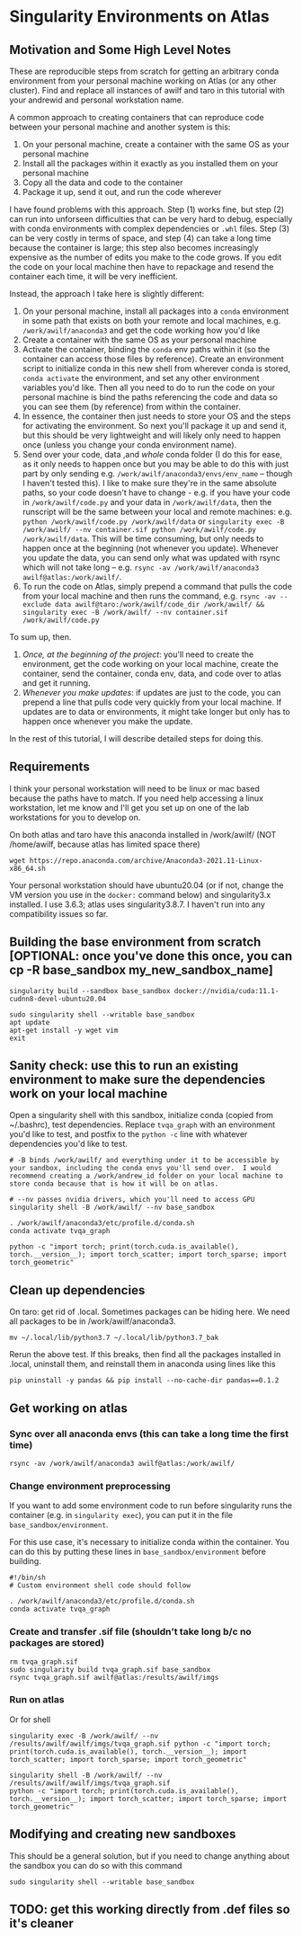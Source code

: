 # Singularity Environments on Atlas

## Motivation and Some High Level Notes
These are reproducible steps from scratch for getting an arbitrary conda environment from your personal machine working on Atlas (or any other cluster). Find and replace all instances of awilf and taro in this tutorial with your andrewid and personal workstation name.

A common approach to creating containers that can reproduce code between your personal machine and another system is this:
1. On your personal machine, create a container with the same OS as your personal machine
2. Install all the packages within it exactly as you installed them on your personal machine
3. Copy all the data and code to the container
4. Package it up, send it out, and run the code wherever

I have found problems with this approach.  Step (1) works fine, but step (2) can run into unforseen difficulties that can be very hard to debug, especially with conda environments with complex dependencies or `.whl` files.  Step (3) can be very costly in terms of space, and step (4) can take a long time because the container is large; this step also becomes increasingly expensive as the number of edits you make to the code grows.  If you edit the code on your local machine then have to repackage and resend the container each time, it will be very inefficient.

Instead, the approach I take here is slightly different:
1. On your personal machine, install all packages into a `conda` environment in some path that exists on both your remote and local machines, e.g. `/work/awilf/anaconda3` and get the code working how you'd like
2. Create a container with the same OS as your personal machine
3. Activate the container, binding the `conda` env paths within it (so the container can access those files by reference). Create an environment script to initialize conda in this new shell from wherever conda is stored, `conda activate` the environment, and set any other environment variables you'd like.  Then all you need to do to run the code on your personal machine is bind the paths referencing the code and data so you can see them (by reference) from within the container.
4. In essence, the container then just needs to store your OS and the steps for activating the environment. So next you'll package it up and send it, but this should be very lightweight and will likely only need to happen once (unless you change your conda environment name).
5. Send over your code, data ,and *whole* conda folder (I do this for ease, as it only needs to happen once but you may be able to do this with just part by only sending e.g. `/work/awilf/anaconda3/envs/env_name` – though I haven't tested this).  I like to make sure they're in the same absolute paths, so your code doesn't have to change - e.g. if you have your code in `/work/awilf/code.py` and your data in `/work/awilf/data`, then the runscript will be the same between your local and remote machines: e.g. `python /work/awilf/code.py /work/awilf/data` or `singularity exec -B /work/awilf/ --nv container.sif python /work/awilf/code.py /work/awilf/data`. This will be time consuming, but only needs to happen once at the beginning (not whenever you update).  Whenever you update the data, you can send only what was updated with rsync which will not take long – e.g. `rsync -av /work/awilf/anaconda3 awilf@atlas:/work/awilf/`.
6. To run the code on Atlas, simply prepend a command that pulls the code from your local machine and then runs the command, e.g. `rsync -av --exclude data awilf@taro:/work/awilf/code_dir /work/awilf/ && singularity exec -B /work/awilf/ --nv container.sif /work/awilf/code.py`

To sum up, then.  
1. *Once, at the beginning of the project*: you'll need to create the environment, get the code working on your local machine, create the container, send the container, conda env, data, and code over to atlas and get it running.
2. *Whenever you make updates*: if updates are just to the code, you can prepend a line that pulls code very quickly from your local machine.  If updates are to data or environments, it might take longer but only has to happen once whenever you make the update.

In the rest of this tutorial, I will describe detailed steps for doing this.

## Requirements
I think your personal workstation will need to be linux or mac based because the paths have to match.  If you need help accessing a linux workstation, let me know and I'll get you set up on one of the lab workstations for you to develop on.

On both atlas and taro have this anaconda installed in /work/awilf/ (NOT /home/awilf, because atlas has limited space there)
```
wget https://repo.anaconda.com/archive/Anaconda3-2021.11-Linux-x86_64.sh
```

Your personal workstation should have ubuntu20.04 (or if not, change the VM version you use in the `docker:` command below) and singularity3.x installed.  I use 3.6.3; atlas uses singularity3.8.7.  I haven't run into any compatibility issues so far.

## Building the base environment from scratch [OPTIONAL: once you've done this once, you can cp -R base_sandbox my_new_sandbox_name]
```
singularity build --sandbox base_sandbox docker://nvidia/cuda:11.1-cudnn8-devel-ubuntu20.04

sudo singularity shell --writable base_sandbox
apt update
apt-get install -y wget vim
exit
```

## Sanity check: use this to run an existing environment to make sure the dependencies work on your local machine
Open a singularity shell with this sandbox, initialize conda (copied from ~/.bashrc), test dependencies. Replace `tvqa_graph` with an environment you'd like to test, and postfix to the `python -c` line with whatever dependencies you'd like to test.

```
# -B binds /work/awilf/ and everything under it to be accessible by your sandbox, including the conda envs you'll send over.  I would recommend creating a /work/andrew_id folder on your local machine to store conda because that is how it will be on atlas.

# --nv passes nvidia drivers, which you'll need to access GPU
singularity shell -B /work/awilf/ --nv base_sandbox

. /work/awilf/anaconda3/etc/profile.d/conda.sh
conda activate tvqa_graph

python -c "import torch; print(torch.cuda.is_available(), torch.__version__); import torch_scatter; import torch_sparse; import torch_geometric"
```

## Clean up dependencies
On taro: get rid of .local.  Sometimes packages can be hiding here.  We need all packages to be in /work/awilf/anaconda3.
```
mv ~/.local/lib/python3.7 ~/.local/lib/python3.7_bak
```

Rerun the above test. If this breaks, then find all the packages installed in .local, uninstall them, and reinstall them in anaconda using lines like this

```
pip uninstall -y pandas && pip install --no-cache-dir pandas==0.1.2
```

## Get working on atlas
### Sync over all anaconda envs (this can take a long time the first time)
```
rsync -av /work/awilf/anaconda3 awilf@atlas:/work/awilf/
```

### Change environment preprocessing
If you want to add some environment code to run before singularity runs the container (e.g. in `singularity exec`), you can put it in the file `base_sandbox/environment`.

For this use case, it's necessary to initialize conda within the container. You can do this by putting these lines in `base_sandbox/environment` before building.

```
#!/bin/sh
# Custom environment shell code should follow

. /work/awilf/anaconda3/etc/profile.d/conda.sh
conda activate tvqa_graph
```


### Create and transfer .sif file (shouldn't take long b/c no packages are stored)
```
rm tvqa_graph.sif
sudo singularity build tvqa_graph.sif base_sandbox
rsync tvqa_graph.sif awilf@atlas:/results/awilf/imgs
```

### Run on atlas
Or for shell
```
singularity exec -B /work/awilf/ --nv /results/awilf/awilf/imgs/tvqa_graph.sif python -c "import torch; print(torch.cuda.is_available(), torch.__version__); import torch_scatter; import torch_sparse; import torch_geometric"
```

```
singularity shell -B /work/awilf/ --nv /results/awilf/awilf/imgs/tvqa_graph.sif
python -c "import torch; print(torch.cuda.is_available(), torch.__version__); import torch_scatter; import torch_sparse; import torch_geometric"
```


## Modifying and creating new sandboxes
This should be a general solution, but if you need to change anything about the sandbox you can do so with this command
```
sudo singularity shell --writable base_sandbox
```


## TODO: get this working directly from .def files so it's cleaner
